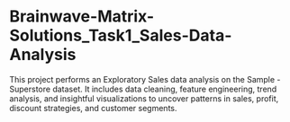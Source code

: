 # Brainwave-Matrix-Solutions_Task1_Sales-Data-Analysis
This project performs an Exploratory Sales data analysis on the Sample - Superstore dataset. It includes data cleaning, feature engineering, trend analysis, and insightful visualizations to uncover patterns in sales, profit, discount strategies, and customer segments.
